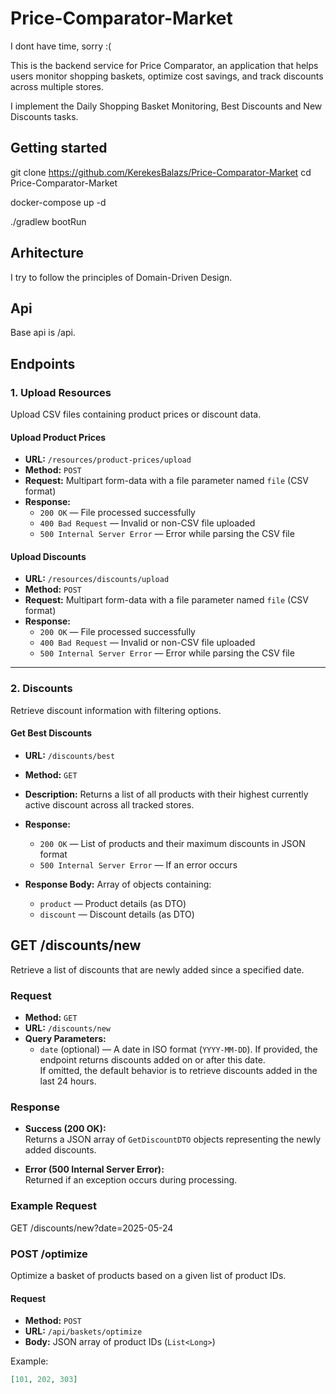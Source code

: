 # Price-Comparator-Market

I dont have time, sorry :(

This is the backend service for Price Comparator, an application that helps users monitor shopping baskets, optimize cost savings, and track discounts across multiple stores.

I implement the Daily Shopping Basket Monitoring, Best Discounts and New Discounts tasks.

## Getting started

git clone https://github.com/KerekesBalazs/Price-Comparator-Market
cd Price-Comparator-Market

docker-compose up -d

./gradlew bootRun

## Arhitecture

I try to follow the principles of Domain-Driven Design.

## Api

Base api is /api.

## Endpoints

### 1. Upload Resources

Upload CSV files containing product prices or discount data.

#### Upload Product Prices

- **URL:** `/resources/product-prices/upload`
- **Method:** `POST`
- **Request:** Multipart form-data with a file parameter named `file` (CSV format)
- **Response:**
    - `200 OK` — File processed successfully
    - `400 Bad Request` — Invalid or non-CSV file uploaded
    - `500 Internal Server Error` — Error while parsing the CSV file

#### Upload Discounts

- **URL:** `/resources/discounts/upload`
- **Method:** `POST`
- **Request:** Multipart form-data with a file parameter named `file` (CSV format)
- **Response:**
    - `200 OK` — File processed successfully
    - `400 Bad Request` — Invalid or non-CSV file uploaded
    - `500 Internal Server Error` — Error while parsing the CSV file

---

### 2. Discounts

Retrieve discount information with filtering options.

#### Get Best Discounts

- **URL:** `/discounts/best`
- **Method:** `GET`
- **Description:** Returns a list of all products with their highest currently active discount across all tracked stores.
- **Response:**
    - `200 OK` — List of products and their maximum discounts in JSON format
    - `500 Internal Server Error` — If an error occurs

- **Response Body:** Array of objects containing:
    - `product` — Product details (as DTO)
    - `discount` — Discount details (as DTO)


## GET /discounts/new

Retrieve a list of discounts that are newly added since a specified date.

### Request

- **Method:** `GET`
- **URL:** `/discounts/new`
- **Query Parameters:**
    - `date` (optional) — A date in ISO format (`YYYY-MM-DD`). If provided, the endpoint returns discounts added on or after this date.  
      If omitted, the default behavior is to retrieve discounts added in the last 24 hours.

### Response

- **Success (200 OK):**  
  Returns a JSON array of `GetDiscountDTO` objects representing the newly added discounts.

- **Error (500 Internal Server Error):**  
  Returned if an exception occurs during processing.

### Example Request

GET /discounts/new?date=2025-05-24



### POST /optimize

Optimize a basket of products based on a given list of product IDs.

#### Request

- **Method:** `POST`
- **URL:** `/api/baskets/optimize`
- **Body:** JSON array of product IDs (`List<Long>`)

Example:
```json
[101, 202, 303]